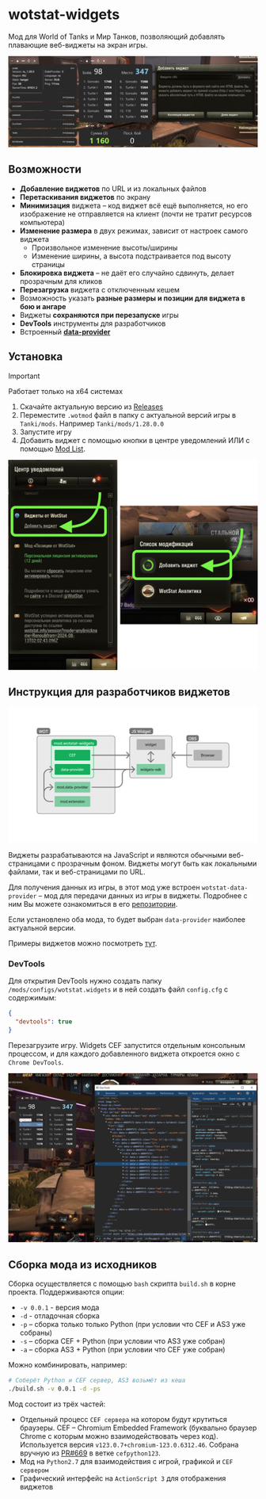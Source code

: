 # wotstat-widgets

Мод для World of Tanks и Мир Танков, позволяющий добавлять плавающие веб-виджеты на экран игры.

![](/.github/hero.png)

## Возможности
- **Добавление виджетов** по URL и из локальных файлов
- **Перетаскивания виджетов** по экрану
- **Минимизация** виджета – код виджет всё ещё выполняется, но его изображение не отправляется на клиент (почти не тратит ресурсов компьютера)
- **Изменение размера** в двух режимах, зависит от настроек самого виджета
  - Произвольное изменение высоты/ширины
  - Изменение ширины, а высота подстраивается под высоту страницы
- **Блокировка виджета** – не даёт его случайно сдвинуть, делает прозрачным для кликов
- **Перезагрузка** виджета с отключенным кешем
- Возможность указать **разные размеры и позиции для виджета в бою и ангаре**
- Виджеты **сохраняются при перезапуске** игры
- **DevTools** инструменты для разработчиков
- Встроенный **[data-provider](https://github.com/WOT-STAT/data-provider)**

## Установка
> [!IMPORTANT]
> Работает только на x64 системах

1. Скачайте актуальную версию из [Releases](https://github.com/WOT-STAT/wotstat-widgets/releases/latest)
2. Переместите `.wotmod` файл в папку с актуальной версий игры в `Tanki/mods`. Например `Tanki/mods/1.28.0.0`
3. Запустите игру
4. Добавить виджет с помощью кнопки в центре уведомлений ИЛИ с помощью [Mod List](https://gitlab.com/wot-public-mods/mods-list/-/releases).

![](/.github/add-widget.png)

## Инструкция для разработчиков виджетов

![](/.github/cef.png)

Виджеты разрабатываются на JavaScript и являются обычными веб-страницами с прозрачным фоном. Виджеты могут быть как локальными файлами, так и веб-страницами по URL.

Для получения данных из игры, в этот мод уже встроен `wotstat-data-provider` – мод для передачи данных из игры в виджеты. Подробнее с ним Вы можете ознакомиться в его [репозитории](https://github.com/WOT-STAT/data-provider). 

Если установлено оба мода, то будет выбран `data-provider` наиболее актуальной версии.

Примеры виджетов можно посмотреть [тут](https://github.com/WOT-STAT/wotstat-widgets-sdk).


### DevTools
Для открытия DevTools нужно создать папку `/mods/configs/wotstat.widgets` и в ней создать файл `config.cfg` с содержимым:

```json
{
  "devtools": true
}
```

Перезагрузите игру. Widgets CEF запустится отдельным консольным процессом, и для каждого добавленного виджета откроется окно с `Chrome DevTools`.

![](/.github/devtools.png)

## Сборка мода из исходников

Сборка осуществляется с помощью `bash` скрипта `build.sh` в корне проекта.
Поддерживаются опции:
- `-v 0.0.1` - версия мода
- `-d` - отладочная сборка
- `-p` – сборка только только Python (при условии что CEF и AS3 уже собраны)
- `-s` – сборка CEF + Python (при условии что AS3 уже собран)
- `-a` – сборка AS3 + Python (при условии что CEF уже собран)

Можно комбинировать, например:
```bash
# Соберёт Python и CEF сервер, AS3 возьмёт из кеша
./build.sh -v 0.0.1 -d -ps
```


Мод состоит из трёх частей:
- Отдельный процесс `CEF сервера` на котором будут крутиться браузеры. CEF – Chromium Embedded Framework (буквально браузер Chrome с которым можно взаимодействовать через код).  
  Используется версия `v123.0.7+chromium-123.0.6312.46`. Собрана вручную из [PR#669](https://github.com/cztomczak/cefpython/pull/669) в ветке `cefpython123`.
- Мод на `Python2.7` для взаимодействия с игрой, графикой и `CEF сервером`
- Графический интерфейс на `ActionScript 3` для отображения виджетов

